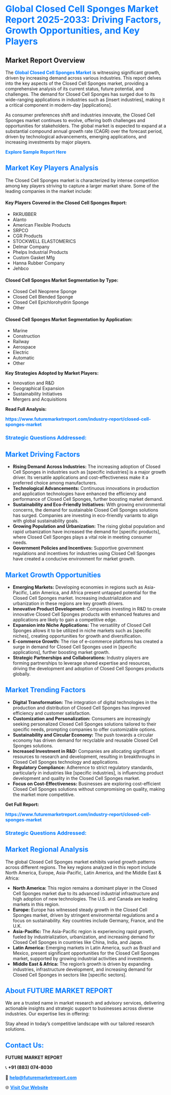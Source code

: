 <h1 style="color: #007BFF;">Global Closed Cell Sponges Market Report 2025-2033: Driving Factors, Growth Opportunities, and Key Players</h1>

<section id="overview">
<h2>Market Report Overview</h2>
<p>The <a href="https://www.futuremarketreport.com/industry-report/closed-cell-sponges-market" style="color: #007BFF; text-decoration: none;"><strong>Global Closed Cell Sponges Market</strong></a> is witnessing significant growth, driven by increasing demand across various industries. This report delves into the key aspects of the Closed Cell Sponges market, providing a comprehensive analysis of its current status, future potential, and challenges. The demand for Closed Cell Sponges has surged due to its wide-ranging applications in industries such as [insert industries], making it a critical component in modern-day [applications].</p>
<p>As consumer preferences shift and industries innovate, the Closed Cell Sponges market continues to evolve, offering both challenges and opportunities for stakeholders. The global market is expected to expand at a substantial compound annual growth rate (CAGR) over the forecast period, driven by technological advancements, emerging applications, and increasing investments by major players.</p>
</section>

<section id="overview">
<p><a href="https://www.futuremarketreport.com/request-sample/reportId=114302" style="color: #007BFF; text-decoration: none;"><strong>Explore Sample Report Here</strong></a></p>
</section>

<section id="key-players">
<h2 style="color: #007BFF;">Market Key Players Analysis</h2>
<p>The Closed Cell Sponges market is characterized by intense competition among key players striving to capture a larger market share. Some of the leading companies in the market include:</p>
<h4>Key Players Covered in the Closed Cell Sponges Report:</h4>
<ul><li>RKRUBBER</li><li>Alanto</li><li>American Flexible Products</li><li>SRPCO</li><li>CGR Products</li><li>STOCKWELL ELASTOMERICS</li><li>Delmar Company</li><li>Phelps Industrial Products</li><li>Custom Gasket Mfg</li><li>Hanna Rubber Company</li><li>Jehbco</li></ul>
<h4>Closed Cell Sponges Market Segmentation by Type:</h4>
<ul><li>Closed Cell Neoprene Sponge</li><li>Closed Cell Blended Sponge</li><li>Closed Cell Epichlorohydrin Sponge</li><li>Other</li></ul>

<h4>Closed Cell Sponges Market Segmentation by Application:</h4>
<ul><li>Marine</li><li>Construction</li><li>Railway</li><li>Aerospace</li><li>Electric</li><li>Automatic</li><li>Other</li></ul>
<p><strong>Key Strategies Adopted by Market Players:</strong></p>
<ul>
<li>Innovation and R&D</li>
<li>Geographical Expansion</li>
<li>Sustainability Initiatives</li>
<li>Mergers and Acquisitions</li>
</ul>
</section>

<section>
<p><strong>Read Full Analysis: </strong></p><a href="https://www.futuremarketreport.com/industry-report/closed-cell-sponges-market" style="color: #007BFF; text-decoration: none;"><strong>https://www.futuremarketreport.com/industry-report/closed-cell-sponges-market</strong></a>
<h3 style="color: #007BFF;">Strategic Questions Addressed:</h3>
</section>

<section id="driving-factors">
<h2 style="color: #007BFF;">Market Driving Factors</h2>
<ul>
<li><strong>Rising Demand Across Industries:</strong> The increasing adoption of Closed Cell Sponges in industries such as [specific industries] is a major growth driver. Its versatile applications and cost-effectiveness make it a preferred choice among manufacturers.</li>
<li><strong>Technological Advancements:</strong> Continuous innovations in production and application technologies have enhanced the efficiency and performance of Closed Cell Sponges, further boosting market demand.</li>
<li><strong>Sustainability and Eco-Friendly Initiatives:</strong> With growing environmental concerns, the demand for sustainable Closed Cell Sponges solutions has surged. Companies are investing in eco-friendly variants to align with global sustainability goals.</li>
<li><strong>Growing Population and Urbanization:</strong> The rising global population and rapid urbanization have increased the demand for [specific products], where Closed Cell Sponges plays a vital role in meeting consumer needs.</li>
<li><strong>Government Policies and Incentives:</strong> Supportive government regulations and incentives for industries using Closed Cell Sponges have created a conducive environment for market growth.</li>
</ul>
</section>

<section id="growth-opportunities">
<h2 style="color: #007BFF;">Market Growth Opportunities</h2>
<ul>
<li><strong>Emerging Markets:</strong> Developing economies in regions such as Asia-Pacific, Latin America, and Africa present untapped potential for the Closed Cell Sponges market. Increasing industrialization and urbanization in these regions are key growth drivers.</li>
<li><strong>Innovative Product Development:</strong> Companies investing in R&D to create innovative Closed Cell Sponges products with enhanced features and applications are likely to gain a competitive edge.</li>
<li><strong>Expansion into Niche Applications:</strong> The versatility of Closed Cell Sponges allows it to be utilized in niche markets such as [specific niches], creating opportunities for growth and diversification.</li>
<li><strong>E-commerce Growth:</strong> The rise of e-commerce platforms has created a surge in demand for Closed Cell Sponges used in [specific applications], further boosting market growth.</li>
<li><strong>Strategic Partnerships and Collaborations:</strong> Industry players are forming partnerships to leverage shared expertise and resources, driving the development and adoption of Closed Cell Sponges products globally.</li>
</ul>
</section>

<section id="trending-factors">
<h2 style="color: #007BFF;">Market Trending Factors</h2>
<ul>
<li><strong>Digital Transformation:</strong> The integration of digital technologies in the production and distribution of Closed Cell Sponges has improved efficiency and customer satisfaction.</li>
<li><strong>Customization and Personalization:</strong> Consumers are increasingly seeking personalized Closed Cell Sponges solutions tailored to their specific needs, prompting companies to offer customizable options.</li>
<li><strong>Sustainability and Circular Economy:</strong> The push towards a circular economy has driven demand for recyclable and reusable Closed Cell Sponges solutions.</li>
<li><strong>Increased Investment in R&D:</strong> Companies are allocating significant resources to research and development, resulting in breakthroughs in Closed Cell Sponges technology and applications.</li>
<li><strong>Regulatory Compliance:</strong> Adherence to strict regulatory standards, particularly in industries like [specific industries], is influencing product development and quality in the Closed Cell Sponges market.</li>
<li><strong>Focus on Cost-Effectiveness:</strong> Businesses are exploring cost-efficient Closed Cell Sponges solutions without compromising on quality, making the market more competitive.</li>
</ul>
</section>

<section>
<p><strong>Get Full Report: </strong></p><a href="https://www.futuremarketreport.com/industry-report/closed-cell-sponges-market" style="color: #007BFF; text-decoration: none;"><strong>https://www.futuremarketreport.com/industry-report/closed-cell-sponges-market</strong></a>
<h3 style="color: #007BFF;">Strategic Questions Addressed:</h3>
</section>


<section id="regional-analysis">
<h2 style="color: #007BFF;">Market Regional Analysis</h2>
<p>The global Closed Cell Sponges market exhibits varied growth patterns across different regions. The key regions analyzed in this report include North America, Europe, Asia-Pacific, Latin America, and the Middle East & Africa:</p>
<ul>
<li><strong>North America:</strong> This region remains a dominant player in the Closed Cell Sponges market due to its advanced industrial infrastructure and high adoption of new technologies. The U.S. and Canada are leading markets in this region.</li>
<li><strong>Europe:</strong> Europe has witnessed steady growth in the Closed Cell Sponges market, driven by stringent environmental regulations and a focus on sustainability. Key countries include Germany, France, and the U.K.</li>
<li><strong>Asia-Pacific:</strong> The Asia-Pacific region is experiencing rapid growth, fueled by industrialization, urbanization, and increasing demand for Closed Cell Sponges in countries like China, India, and Japan.</li>
<li><strong>Latin America:</strong> Emerging markets in Latin America, such as Brazil and Mexico, present significant opportunities for the Closed Cell Sponges market, supported by growing industrial activities and investments.</li>
<li><strong>Middle East & Africa:</strong> The region’s growth is driven by expanding industries, infrastructure development, and increasing demand for Closed Cell Sponges in sectors like [specific sectors].</li>
</ul>
</section>

<footer>
<h2 style="color: #007BFF;">About FUTURE MARKET REPORT</h2>
<p>We are a trusted name in market research and advisory services, delivering actionable insights and strategic support to businesses across diverse industries. Our expertise lies in offering:</p>

<p>Stay ahead in today’s competitive landscape with our tailored research solutions.</p>

<h2 style="color: #007BFF;">Contact Us:</h2>
<p><strong>FUTURE MARKET REPORT</strong></p>
<p>📞 <strong>+91 (883) 074-8030</strong></p>
<p>📧 <strong><a href="mailto:help@futuremarketreport.com" style="color: #007BFF;">help@futuremarketreport.com</a></strong></p>
<p>🌐 <strong><a href="https://www.futuremarketreport.com/" style="color: #007BFF;">Visit Our Website</a></strong></p>
</footer>